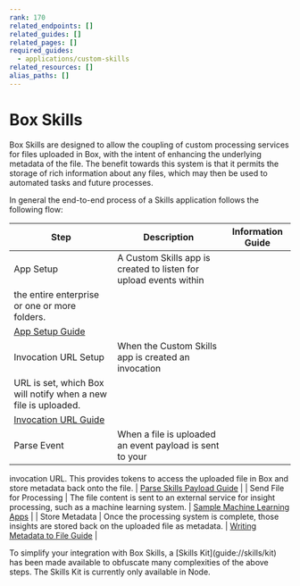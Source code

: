 ```yaml
---
rank: 170
related_endpoints: []
related_guides: []
related_pages: []
required_guides:
  - applications/custom-skills
related_resources: []
alias_paths: []
---
```


# Box Skills

Box Skills are designed to allow the coupling of custom processing services for
files uploaded in Box, with the intent of enhancing the underlying metadata of
the file. The benefit towards this system is that it permits the storage of
rich information about any files, which may then be used to automated tasks and
future processes.

In general the end-to-end process of a Skills application follows the following
flow:

| Step | Description | Information Guide |
| ------ | ------ | ------ |
| App Setup | A Custom Skills app is created to listen for upload events within
the entire enterprise or one or more folders. |
[App Setup Guide](guide://applications/custom-skills/setup) |
| Invocation URL Setup | When the Custom Skills app is created an invocation
URL is set, which Box will notify when a new file is uploaded. |
[Invocation URL Guide](guide://skills/invocation-url) |
| Parse Event | When a file is uploaded an event payload is sent to your
invocation URL. This provides tokens to access the uploaded file in Box and
store metadata back onto the file. |
[Parse Skills Payload Guide](guide://skills/handle/payload) |
| Send File for Processing | The file content is sent to an external service
for insight processing, such as a machine learning system. |
[Sample Machine Learning Apps](guide://skills/examples) |
| Store Metadata | Once the processing system is complete, those insights are
stored back on the uploaded file as metadata. |
[Writing Metadata to File Guide](guide://skills/handle/metadata) |

<Message type='notice'>
  To simplify your integration with Box Skills, a
  [Skills Kit](guide://skills/kit) has been made available to obfuscate many
  complexities of the above steps. The Skills Kit is currently only available
  in Node.
</Message>
